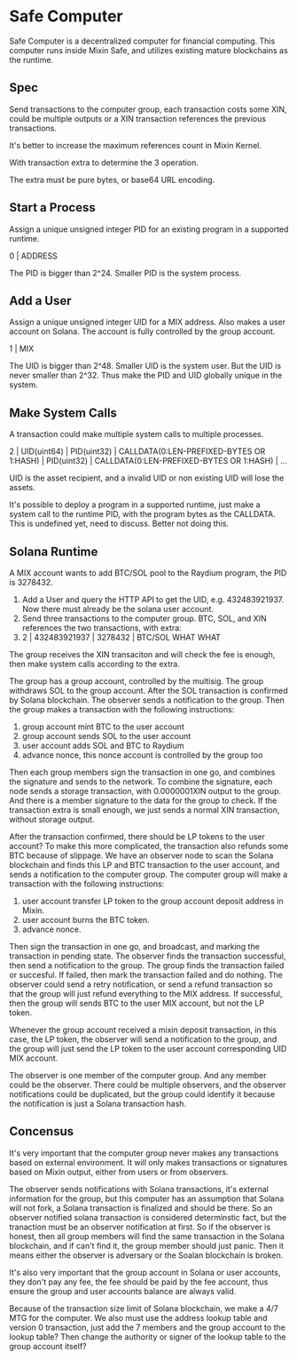 # Safe Computer

Safe Computer is a decentralized computer for financial computing. This computer runs inside Mixin Safe, and utilizes existing mature blockchains as the runtime.

## Spec

Send transactions to the computer group, each transaction costs some XIN, could be multiple outputs or a XIN transaction references the previous transactions.

It's better to increase the maximum references count in Mixin Kernel.

With transaction extra to determine the 3 operation.

The extra must be pure bytes, or base64 URL encoding.

## Start a Process

Assign a unique unsigned integer PID for an existing program in a supported runtime.

0 | ADDRESS

The PID is bigger than 2^24. Smaller PID is the system process.

## Add a User

Assign a unique unsigned integer UID for a MIX address. Also makes a user account on Solana. The account is fully controlled by the group account.

1 | MIX

The UID is bigger than 2^48. Smaller UID is the system user. But the UID is never smaller than 2^32. Thus make the PID and UID globally unique in the system.

## Make System Calls

A transaction could make multiple system calls to multiple processes.

2 | UID(uint64) |
PID(uint32) | CALLDATA(0:LEN-PREFIXED-BYTES OR 1:HASH) |
PID(uint32) | CALLDATA(0:LEN-PREFIXED-BYTES OR 1:HASH) |
...

UID is the asset recipient, and a invalid UID or non existing UID will lose the assets.

It's possible to deploy a program in a supported runtime, just make a system call to the runtime PID, with the program bytes as the CALLDATA. This is undefined yet, need to discuss. Better not doing this.

## Solana Runtime

A MIX account wants to add BTC/SOL pool to the Raydium program, the PID is 3278432.

1. Add a User and query the HTTP API to get the UID, e.g. 432483921937. Now there must already be the solana user account.
2. Send three transactions to the computer group. BTC, SOL, and XIN references the two transactions, with extra:
3. 2 | 432483921937 | 3278432 | BTC/SOL WHAT WHAT

The group receives the XIN transaciton and will check the fee is enough, then make system calls according to the extra.

The group has a group account, controlled by the multisig. The group withdraws SOL to the group account. After the SOL transaction is confirmed by Solana blockchain. The observer sends a notification to the group. Then the group makes a transaction with the following instructions:

1. group account mint BTC to the user account
2. group account sends SOL to the user account
3. user account adds SOL and BTC to Raydium
4. advance nonce, this nonce account is controlled by the group too

Then each group members sign the transaction in one go, and combines the signature and sends to the network. To combine the signature, each node sends a storage transaction, with 0.0000001XIN output to the group. And there is a member signature to the data for the group to check. If the transaction extra is small enough, we just sends a normal XIN transaction, without storage output.

After the transaction confirmed, there should be LP tokens to the user account? To make this more complicated, the transaction also refunds some BTC because of slippage. We have an observer node to scan the Solana blockchain and finds this LP and BTC transaction to the user account, and sends a notification to the computer group. The computer group will make a transaction with the following instructions:

1. user account transfer LP token to the group account deposit address in Mixin.
2. user account burns the BTC token.
3. advance nonce.

Then sign the transaction in one go, and broadcast, and marking the transaction in pending state. The observer finds the transaction successful, then send a notification to the group. The group finds the transaction failed or succesful. If failed, then mark the transaction failed and do nothing. The observer could send a retry notification, or send a refund transaction so that the group will just refund everything to the MIX address. If successful, then the group will sends BTC to the user MIX account, but not the LP token.

Whenever the group account received a mixin deposit transaction, in this case, the LP token, the observer will send a notification to the group, and the group will just send the LP token to the user account corresponding UID MIX account.

The observer is one member of the computer group. And any member could be the observer. There could be multiple observers, and the observer notifications could be duplicated, but the group could identify it because the notification is just a Solana transaction hash.

## Concensus

It's very important that the computer group never makes any transactions based on external environment. It will only makes transactions or signatures based on Mixin output, either from users or from observers.

The observer sends notifications with Solana transactions, it's external information for the group, but this computer has an assumption that Solana will not fork, a Solana transaction is finalized and should be there. So an observer notified solana transaction is considered determinstic fact, but the tranaction must be an observer notification at first. So if the observer is honest, then all group members will find the same transaction in the Solana blockchain, and if can't find it, the group member should just panic. Then it means either the observer is adversary or the Soalan blockchain is broken.

It's also very important that the group account in Solana or user accounts, they don't pay any fee, the fee should be paid by the fee account, thus ensure the group and user accounts balance are always valid.

Because of the transaction size limit of Solana blockchain, we make a 4/7 MTG for the computer. We also must use the address lookup table and version 0 transaction, just add the 7 members and the group account to the lookup table? Then change the authority or signer of the lookup table to the group account itself?
